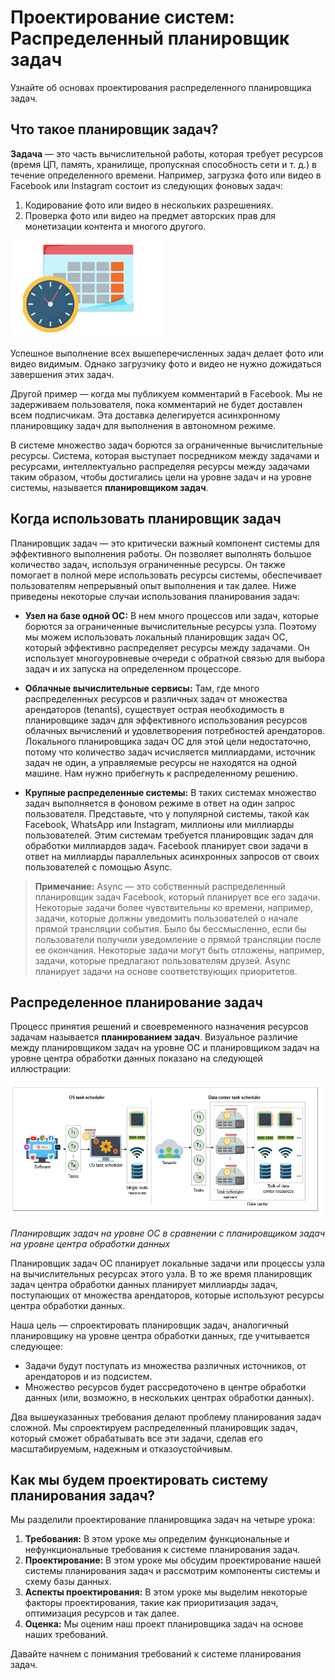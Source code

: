 # Проектирование систем: Распределенный планировщик задач

Узнайте об основах проектирования распределенного планировщика задач.


## Что такое планировщик задач?

**Задача** — это часть вычислительной работы, которая требует ресурсов (время ЦП, память, хранилище, пропускная способность сети и т. д.) в течение определенного времени. Например, загрузка фото или видео в Facebook или Instagram состоит из следующих фоновых задач:

1.  Кодирование фото или видео в нескольких разрешениях.
2.  Проверка фото или видео на предмет авторских прав для монетизации контента и многого другого.

![img.png](img/img.png)


Успешное выполнение всех вышеперечисленных задач делает фото или видео видимым. Однако загрузчику фото и видео не нужно дожидаться завершения этих задач.

Другой пример — когда мы публикуем комментарий в Facebook. Мы не задерживаем пользователя, пока комментарий не будет доставлен всем подписчикам. Эта доставка делегируется асинхронному планировщику задач для выполнения в автономном режиме.

В системе множество задач борются за ограниченные вычислительные ресурсы. Система, которая выступает посредником между задачами и ресурсами, интеллектуально распределяя ресурсы между задачами таким образом, чтобы достигались цели на уровне задач и на уровне системы, называется **планировщиком задач**.

## Когда использовать планировщик задач

Планировщик задач — это критически важный компонент системы для эффективного выполнения работы. Он позволяет выполнять большое количество задач, используя ограниченные ресурсы. Он также помогает в полной мере использовать ресурсы системы, обеспечивает пользователям непрерывный опыт выполнения и так далее. Ниже приведены некоторые случаи использования планирования задач:

*   **Узел на базе одной ОС:** В нем много процессов или задач, которые борются за ограниченные вычислительные ресурсы узла. Поэтому мы можем использовать локальный планировщик задач ОС, который эффективно распределяет ресурсы между задачами. Он использует многоуровневые очереди с обратной связью для выбора задач и их запуска на определенном процессоре.

*   **Облачные вычислительные сервисы:** Там, где много распределенных ресурсов и различных задач от множества арендаторов (tenants), существует острая необходимость в планировщике задач для эффективного использования ресурсов облачных вычислений и удовлетворения потребностей арендаторов. Локального планировщика задач ОС для этой цели недостаточно, потому что количество задач исчисляется миллиардами, источник задач не один, а управляемые ресурсы не находятся на одной машине. Нам нужно прибегнуть к распределенному решению.

*   **Крупные распределенные системы:** В таких системах множество задач выполняется в фоновом режиме в ответ на один запрос пользователя. Представьте, что у популярной системы, такой как Facebook, WhatsApp или Instagram, миллионы или миллиарды пользователей. Этим системам требуется планировщик задач для обработки миллиардов задач. Facebook планирует свои задачи в ответ на миллиарды параллельных асинхронных запросов от своих пользователей с помощью Async.

> **Примечание:** Async — это собственный распределенный планировщик задач Facebook, который планирует все его задачи. Некоторые задачи более чувствительны ко времени, например, задачи, которые должны уведомить пользователей о начале прямой трансляции события. Было бы бессмысленно, если бы пользователи получили уведомление о прямой трансляции после ее окончания. Некоторые задачи могут быть отложены, например, задачи, которые предлагают пользователям друзей. Async планирует задачи на основе соответствующих приоритетов.

## Распределенное планирование задач

Процесс принятия решений и своевременного назначения ресурсов задачам называется **планированием задач**. Визуальное различие между планировщиком задач на уровне ОС и планировщиком задач на уровне центра обработки данных показано на следующей иллюстрации:

![img_1.png](img/img_1.png)

*Планировщик задач на уровне ОС в сравнении с планировщиком задач на уровне центра обработки данных*

Планировщик задач ОС планирует локальные задачи или процессы узла на вычислительных ресурсах этого узла. В то же время планировщик задач центра обработки данных планирует миллиарды задач, поступающих от множества арендаторов, которые используют ресурсы центра обработки данных.

Наша цель — спроектировать планировщик задач, аналогичный планировщику на уровне центра обработки данных, где учитывается следующее:

*   Задачи будут поступать из множества различных источников, от арендаторов и из подсистем.
*   Множество ресурсов будет рассредоточено в центре обработки данных (или, возможно, в нескольких центрах обработки данных).

Два вышеуказанных требования делают проблему планирования задач сложной. Мы спроектируем распределенный планировщик задач, который сможет обрабатывать все эти задачи, сделав его масштабируемым, надежным и отказоустойчивым.

## Как мы будем проектировать систему планирования задач?

Мы разделили проектирование планировщика задач на четыре урока:

1.  **Требования:** В этом уроке мы определим функциональные и нефункциональные требования к системе планирования задач.
2.  **Проектирование:** В этом уроке мы обсудим проектирование нашей системы планирования задач и рассмотрим компоненты системы и схему базы данных.
3.  **Аспекты проектирования:** В этом уроке мы выделим некоторые факторы проектирования, такие как приоритизация задач, оптимизация ресурсов и так далее.
4.  **Оценка:** Мы оценим наш проект планировщика задач на основе наших требований.

Давайте начнем с понимания требований к системе планирования задач.